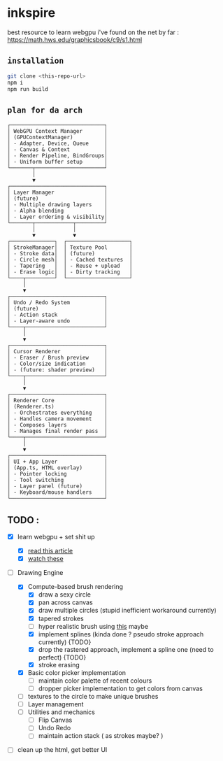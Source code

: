 # inkspire

best resource to learn webgpu i've found on the net by far : https://math.hws.edu/graphicsbook/c9/s1.html 

## `installation`
```sh
git clone <this-repo-url>
npm i
npm run build
```
## `plan for da arch`
```
┌──────────────────────────────┐
│ WebGPU Context Manager       │
│ (GPUContextManager)          │
│ - Adapter, Device, Queue     │
│ - Canvas & Context           │
│ - Render Pipeline, BindGroups│
│ - Uniform buffer setup       │
└───────┬──────────────────────┘
        │
        ▼
┌──────────────────────────────┐
│ Layer Manager                │
│ (future)                     │
│ - Multiple drawing layers    │
│ - Alpha blending             │
│ - Layer ordering & visibility│
└───────┬────────────┬─────────┘
        │            │
        ▼            ▼
┌──────────────┐  ┌────────────────────┐
│ StrokeManager│  │ Texture Pool       │
│ - Stroke data│  │ (future)           │
│ - Circle mesh│  │ - Cached textures  │
│ - Tapering   │  │ - Reuse + upload   │
│ - Erase logic│  │ - Dirty tracking   │
└────┬─────────┘  └────────────────────┘
     │
     ▼
┌──────────────────────────────┐
│ Undo / Redo System           │
│ (future)                     │
│ - Action stack               │
│ - Layer-aware undo           │
└────┬─────────────────────────┘
     │
     ▼
┌──────────────────────────────┐
│ Cursor Renderer              │
│ - Eraser / Brush preview     │
│ - Color/size indication      │
│ - (future: shader preview)   │
└────┬─────────────────────────┘
     │
     ▼
┌──────────────────────────────┐
│ Renderer Core                │
│ (Renderer.ts)                │
│ - Orchestrates everything    │
│ - Handles camera movement    │
│ - Composes layers            │
│ - Manages final render pass  │
└────┬─────────────────────────┘
     │
     ▼
┌──────────────────────────────┐
│ UI + App Layer               │
│ (App.ts, HTML overlay)       │
│ - Pointer locking            │
│ - Tool switching             │
│ - Layer panel (future)       │
│ - Keyboard/mouse handlers    │
└──────────────────────────────┘

```

## TODO :
- [x] learn webgpu + set shit up
    - [x] [read this article](https://surma.dev/things/webgpu/)
    - [x] [watch these](https://www.youtube.com/watch?v=P2aWwaQv91o&list=PLn3eTxaOtL2Ns3wkxdyS3CiqkJuwQdZzn&index=12)

- [ ] Drawing Engine
    - [x] Compute-based brush rendering
         - [x] draw a sexy circle
         - [x] pan across canvas
         - [x] draw multiple circles (stupid inefficient workaround currently)
         - [x] tapered strokes
         - [ ] hyper realistic brush using [this](https://www.diva-portal.org/smash/get/diva2:970839/FULLTEXT01.pdf) maybe
         - [x] implement splines (kinda done ? pseudo stroke approach currently) {TODO}
         - [x] drop the rastered approach, implement a spline one (need to perfect) {TODO}
         - [x] stroke erasing
    - [x] Basic color picker implementation
         - [ ] maintain color palette of recent colours
         - [ ] dropper picker implementation to get colors from canvas
    - [ ] textures to the circle to make unique brushes
    - [ ] Layer management
    - [ ] Utilities and mechanics
         - [ ] Flip Canvas
         - [ ] Undo Redo
         - [ ] maintain action stack ( as strokes maybe? )
          
- [ ] clean up the html, get better UI

